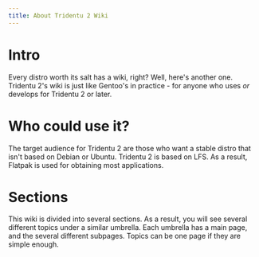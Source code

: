 ```yaml
---
title: About Tridentu 2 Wiki
---
```

# Intro

Every distro worth its salt has a wiki, right? Well, here's another one. Tridentu 2's wiki is just like Gentoo's in practice - for anyone who uses *or* develops for Tridentu 2 or later.

# Who could use it?

The target audience for Tridentu 2 are those who want a stable distro that isn't based on Debian or Ubuntu. Tridentu 2 is based on LFS. As a result, Flatpak is used
for obtaining most applications.

# Sections

This wiki is divided into several sections. As a result, you will see several different topics under a similar umbrella. Each umbrella has a main page, and the several different subpages. Topics can be one page if they are simple enough.
